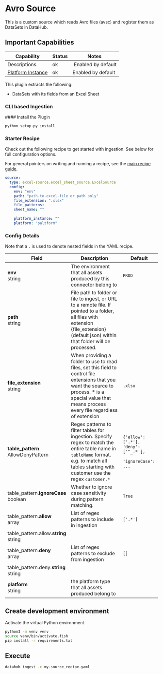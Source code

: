 # Avro Source

This is a custom source which reads Avro files (avsc) and register them as DataSets in DataHub.

## Important Capabilities

| Capability | Status | Notes |
|-------|-------------|--------|
| Descriptions | ok | Enabled by default | 
| [Platform Instance](https://datahubproject.io/docs/platform-instances) | ok | Enabled by default |

This plugin extracts the following:

 * DataSets with its fields from an Excel Sheet


### CLI based Ingestion

#### Install the Plugin

```bash
python setup.py install
```

### Starter Recipe

Check out the following recipe to get started with ingestion. See below for full configuration options. 

For general pointers on writing and running a recipe, see the [main recipe guide](https://datahubproject.io/docs/metadata-ingestion#recipes).

```yaml
source:
  type: excel-source.excel_sheet_source.ExcelSource
  config:
    env: "env"
    path: "path-to-excel-file or path only"
    file_extension: ".xlsx"
    file_patterns:
    sheet_name: ""
    
    platform_instance: ""
    platform: "paltform"
```

### Config Details

Note that a `.` is used to denote nested fields in the YAML recipe.

| Field | Description | Default |
|-------|-------------|---------|
| **env** <br>string | The environment that all assets produced by this connector belong to | `PROD` 
| **path** <br>string | File path to folder or file to ingest, or URL to a remote file. If pointed to a folder, all files with extension {file_extension} (default json) within that folder will be processed. |
| **file_extension** <br>string | When providing a folder to use to read files, set this field to control file extensions that you want the source to process. * is a special value that means process every file regardless of extension|`.xlsx`|
| **table_pattern** <br>AllowDenyPattern | Regex patterns to filter tables for ingestion.  Specify regex to match the entire table name in `tableName` format. e.g. to match all tables starting with customer use the regex `customer.*` | `{'allow': ['.*'],` <br>`'deny': ['^_.*'],` <br>` 'ignoreCase': ...` |
| table_pattern.**ignoreCase** <br>boolean | Whether to ignore case sensitivity during pattern matching.| `True` |
| table_pattern.**allow** <br>array | List of regex patterns to include in ingestion | `['.*']` |
| table_pattern.allow.**string** <br>string | |
| table_pattern.**deny** <br>array | List of regex patterns to exclude from ingestion | `[]` |
| table_pattern.deny.**string** <br>string | || **platform_instance** <br>string | The instance of the platform that all assets produced by this recipe belong to |
| **platform** <br>string | the platform type that all assets produced belong to |  |


## Create development environment

Activate the virtual Python environment

```bash
python3 -m venv venv
source venv/bin/activate.fish
pip install -r requirements.txt
```

## Execute

```bash
datahub ingest -c my-source_recipe.yaml
```
